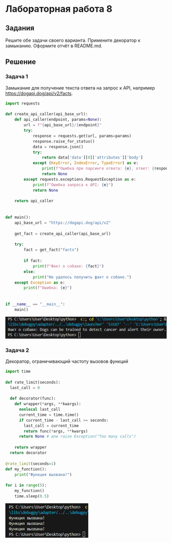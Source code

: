 # Лабораторная работа 8
## Задания 
Решите обе задачи своего варианта.
Примените декоратор к замыканию.
Оформите отчёт в README.md.
## Решение
### Задача 1
Замыкание для получение текста ответа на запрос к API, например https://dogapi.dog/api/v2/facts.
```py
import requests

def create_api_caller(api_base_url):
    def api_caller(endpoint, params=None):
        url = f"{api_base_url}/{endpoint}"
        try:
            response = requests.get(url, params=params)
            response.raise_for_status()
            data = response.json()
            try:
                return data['data'][0]['attributes']['body']
            except (KeyError, IndexError, TypeError) as e:
                print(f"Ошибка при парсинге ответа: {e}, ответ: {response.text}")
                return None
        except requests.exceptions.RequestException as e:
            print(f"Ошибка запроса к API: {e}")
            return None

    return api_caller


def main():
    api_base_url = "https://dogapi.dog/api/v2"

    get_fact = create_api_caller(api_base_url)

    try:
        fact = get_fact("facts")

        if fact:
            print(f"Факт о собаке: {fact}")
        else:
            print("Не удалось получить факт о собаке.")
    except Exception as e:
        print(f"Ошибка: {e}")


if __name__ == "__main__":
    main()
```
![screenshots](screenshots/L8_1.png)
### Задача 2
Декоратор, ограничивающий частоту вызовов функций
```py
import time

def rate_limit(seconds):
  last_call = 0

  def decorator(func):
    def wrapper(*args, **kwargs):
      nonlocal last_call
      current_time = time.time()
      if current_time - last_call >= seconds:
        last_call = current_time
        return func(*args, **kwargs)
      return None # или raise Exception("Too many calls")

    return wrapper
  return decorator

@rate_limit(seconds=1)
def my_function():
    print("Функция вызвана!")

for i in range(5):
    my_function()
    time.sleep(0.5)
```
![screenshots](screenshots/L8_2.png)
